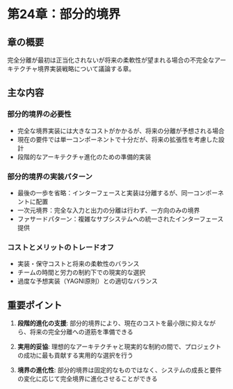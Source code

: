# 第24章：部分的境界

## 章の概要
完全分離が最初は正当化されないが将来の柔軟性が望まれる場合の不完全なアーキテクチャ境界実装戦略について議論する章。

## 主な内容

### 部分的境界の必要性
- 完全な境界実装には大きなコストがかかるが、将来の分離が予想される場合
- 現在の要件では単一コンポーネントで十分だが、将来の拡張性を考慮した設計
- 段階的なアーキテクチャ進化のための準備的実装

### 部分的境界の実装パターン
- 最後の一歩を省略：インターフェースと実装は分離するが、同一コンポーネントに配置
- 一次元境界：完全な入力と出力の分離は行わず、一方向のみの境界
- ファサードパターン：複雑なサブシステムへの統一されたインターフェース提供

### コストとメリットのトレードオフ
- 実装・保守コストと将来の柔軟性のバランス
- チームの時間と労力の制約下での現実的な選択
- 過度な予想実装（YAGNI原則）との適切なバランス

## 重要ポイント

1. **段階的進化の支援**: 部分的境界により、現在のコストを最小限に抑えながら、将来の完全分離への道筋を準備できる

2. **実用的妥協**: 理想的なアーキテクチャと現実的な制約の間で、プロジェクトの成功に最も貢献する実用的な選択を行う

3. **境界の進化性**: 部分的境界は固定的なものではなく、システムの成長と要件の変化に応じて完全境界に進化させることができる